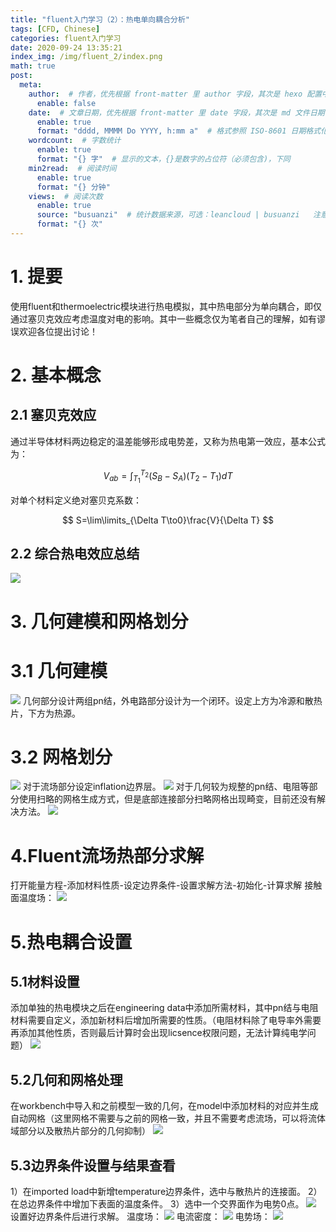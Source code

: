 ```yaml
---
title: "fluent入门学习（2）：热电单向耦合分析"
tags: [CFD, Chinese]
categories: fluent入门学习
date: 2020-09-24 13:35:21
index_img: /img/fluent_2/index.png
math: true
post:
  meta:
    author:  # 作者，优先根据 front-matter 里 author 字段，其次是 hexo 配置中 author 值
      enable: false
    date:  # 文章日期，优先根据 front-matter 里 date 字段，其次是 md 文件日期
      enable: true
      format: "dddd, MMMM Do YYYY, h:mm a"  # 格式参照 ISO-8601 日期格式化
    wordcount:  # 字数统计
      enable: true
      format: "{} 字"  # 显示的文本，{}是数字的占位符（必须包含)，下同
    min2read:  # 阅读时间
      enable: true
      format: "{} 分钟"
    views:  # 阅读次数
      enable: true
      source: "busuanzi"  # 统计数据来源，可选：leancloud | busuanzi   注意不蒜子会间歇抽风
      format: "{} 次"
---
```


# 1. 提要
使用fluent和thermoelectric模块进行热电模拟，其中热电部分为单向耦合，即仅通过塞贝克效应考虑温度对电的影响。其中一些概念仅为笔者自己的理解，如有谬误欢迎各位提出讨论！

# 2. 基本概念
## 2.1 塞贝克效应
通过半导体材料两边稳定的温差能够形成电势差，又称为热电第一效应，基本公式为：

$$
V_{ab} = \int_{T_1}^{T_2} (S_B-S_A)(T_2-T_1)dT
$$

对单个材料定义绝对塞贝克系数：

$$
S=\lim\limits_{\Delta T\to0}\frac{V}{\Delta T}
$$

## 2.2 综合热电效应总结
![](https://img-blog.csdnimg.cn/20200924110431136.png?x-oss-process=image/watermark,type_ZmFuZ3poZW5naGVpdGk,shadow_10,text_aHR0cHM6Ly9ibG9nLmNzZG4ubmV0L3FxXzM5Mzk1MjU2,size_16,color_FFFFFF,t_70#pic_center)
# 3. 几何建模和网格划分
# 3.1 几何建模
![](https://img-blog.csdnimg.cn/20200924110711650.png?x-oss-process=image/watermark,type_ZmFuZ3poZW5naGVpdGk,shadow_10,text_aHR0cHM6Ly9ibG9nLmNzZG4ubmV0L3FxXzM5Mzk1MjU2,size_10,color_FFFFFF,t_70#pic_center)
几何部分设计两组pn结，外电路部分设计为一个闭环。设定上方为冷源和散热片，下方为热源。

# 3.2 网格划分
![](https://img-blog.csdnimg.cn/20200924111122922.png#pic_center)
对于流场部分设定inflation边界层。
![](https://img-blog.csdnimg.cn/20200924111252313.png?x-oss-process=image/watermark,type_ZmFuZ3poZW5naGVpdGk,shadow_10,text_aHR0cHM6Ly9ibG9nLmNzZG4ubmV0L3FxXzM5Mzk1MjU2,size_10,color_FFFFFF,t_70#pic_center)
对于几何较为规整的pn结、电阻等部分使用扫略的网格生成方式，但是底部连接部分扫略网格出现畸变，目前还没有解决方法。
![](https://img-blog.csdnimg.cn/20200924111411686.png?x-oss-process=image/watermark,type_ZmFuZ3poZW5naGVpdGk,shadow_10,text_aHR0cHM6Ly9ibG9nLmNzZG4ubmV0L3FxXzM5Mzk1MjU2,size_16,color_FFFFFF,t_70#pic_center)
# 4.Fluent流场热部分求解
打开能量方程-添加材料性质-设定边界条件-设置求解方法-初始化-计算求解
接触面温度场：
![](https://img-blog.csdnimg.cn/20200924114640608.png?x-oss-process=image/watermark,type_ZmFuZ3poZW5naGVpdGk,shadow_10,text_aHR0cHM6Ly9ibG9nLmNzZG4ubmV0L3FxXzM5Mzk1MjU2,size_16,color_FFFFFF,t_70#pic_center)
# 5.热电耦合设置
## 5.1材料设置
添加单独的热电模块之后在engineering data中添加所需材料，其中pn结与电阻材料需要自定义，添加新材料后增加所需要的性质。（电阻材料除了电导率外需要再添加其他性质，否则最后计算时会出现licsence权限问题，无法计算纯电学问题）
![](https://img-blog.csdnimg.cn/20200924115153674.png#pic_center)
## 5.2几何和网格处理
在workbench中导入和之前模型一致的几何，在model中添加材料的对应并生成自动网格（这里网格不需要与之前的网格一致，并且不需要考虑流场，可以将流体域部分以及散热片部分的几何抑制）
![](https://img-blog.csdnimg.cn/20200924115452469.png?x-oss-process=image/watermark,type_ZmFuZ3poZW5naGVpdGk,shadow_10,text_aHR0cHM6Ly9ibG9nLmNzZG4ubmV0L3FxXzM5Mzk1MjU2,size_16,color_FFFFFF,t_70#pic_center)
## 5.3边界条件设置与结果查看
1）在imported load中新增temperature边界条件，选中与散热片的连接面。
2）在总边界条件中增加下表面的温度条件。
3）选中一个交界面作为电势0点。
![](https://img-blog.csdnimg.cn/20200924115736570.png?x-oss-process=image/watermark,type_ZmFuZ3poZW5naGVpdGk,shadow_10,text_aHR0cHM6Ly9ibG9nLmNzZG4ubmV0L3FxXzM5Mzk1MjU2,size_16,color_FFFFFF,t_70#pic_center)
设置好边界条件后进行求解。
温度场：
![](https://img-blog.csdnimg.cn/20200924115837928.png?x-oss-process=image/watermark,type_ZmFuZ3poZW5naGVpdGk,shadow_10,text_aHR0cHM6Ly9ibG9nLmNzZG4ubmV0L3FxXzM5Mzk1MjU2,size_16,color_FFFFFF,t_70#pic_center)
电流密度：
![](https://img-blog.csdnimg.cn/20200924115858693.png?x-oss-process=image/watermark,type_ZmFuZ3poZW5naGVpdGk,shadow_10,text_aHR0cHM6Ly9ibG9nLmNzZG4ubmV0L3FxXzM5Mzk1MjU2,size_16,color_FFFFFF,t_70#pic_center)
电势场：
![](https://img-blog.csdnimg.cn/20200924115914591.png?x-oss-process=image/watermark,type_ZmFuZ3poZW5naGVpdGk,shadow_10,text_aHR0cHM6Ly9ibG9nLmNzZG4ubmV0L3FxXzM5Mzk1MjU2,size_16,color_FFFFFF,t_70#pic_center)
